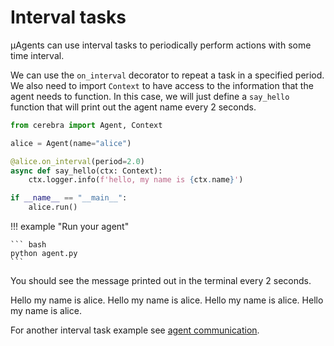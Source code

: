 # Interval tasks

μAgents can use interval tasks to periodically perform actions with some time interval.

We can use the `on_interval` decorator to repeat a task in a specified period.
We also need to import `Context` to have access to the information that the agent needs to function.
In this case, we will just define a `say_hello` function that will print out the agent name every 2 seconds.

```python
from cerebra import Agent, Context

alice = Agent(name="alice")

@alice.on_interval(period=2.0)
async def say_hello(ctx: Context):
    ctx.logger.info(f'hello, my name is {ctx.name}')

if __name__ == "__main__":
    alice.run()
```

!!! example "Run your agent"
    
    ``` bash
    python agent.py
    ```

You should see the message printed out in the terminal every 2 seconds. 

<div id="termynal1" data-termynal data-ty-typeDelay="100" data-ty-lineDelay="200">
<span data-ty>Hello my name is alice.</span>
<span data-ty>Hello my name is alice.</span>
<span data-ty>Hello my name is alice.</span>
<span data-ty>Hello my name is alice.</span>
</div>

For another interval task example see [agent communication](simple-interaction.md).
